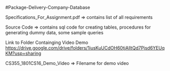 
#Package-Delivery-Company-Database

Specifications_For_Assignment.pdf  => contains list of all requirements 

Source Code => contains sql code for creating tables, procedures for generating dummy data, some sample queries

Link to Folder Containging Video Demo 
https://drive.google.com/drive/folders/1iusKuUCdOH60tjAlltQd7Pjsd6YEUqKM?usp=sharing

CS355_1801CS16_Demo_Video => Filename for demo video 
